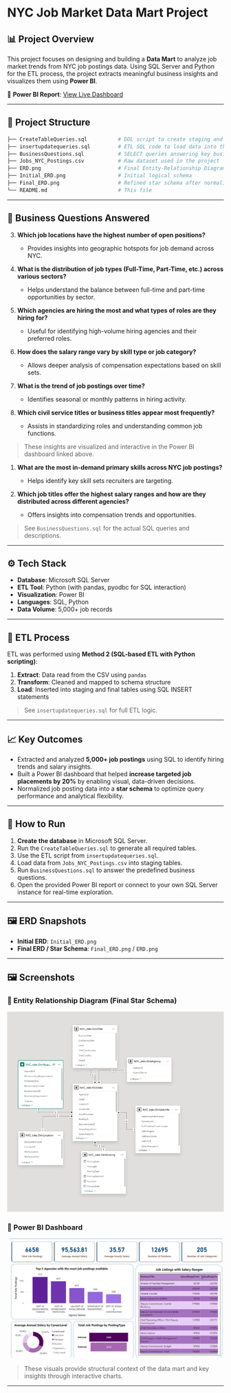 # NYC Job Market Data Mart Project

## 📊 Project Overview

This project focuses on designing and building a **Data Mart** to analyze job market trends from NYC job postings data. Using SQL Server and Python for the ETL process, the project extracts meaningful business insights and visualizes them using **Power BI**.

🔗 **Power BI Report**: <a href="https://app.powerbi.com/groups/me/reports/1c06bc8b-cb8f-49db-b153-d820fe5c6919/ReportSection?experience=power-bi" target="_blank">View Live Dashboard</a>

---

## 📁 Project Structure

```bash
├── CreateTableQueries.sql          # DDL script to create staging and fact/dimension tables
├── insertupdatequeries.sql         # ETL SQL code to load data into the Data Mart
├── BusinessQuestions.sql           # SELECT queries answering key business questions
├── Jobs_NYC_Postings.csv           # Raw dataset used in the project
├── ERD.png                         # Final Entity-Relationship Diagram
├── Initial_ERD.png                 # Initial logical schema
├── Final_ERD.png                   # Refined star schema after normalization
└── README.md                       # This file
```

---

## 🧠 Business Questions Answered


3. **Which job locations have the highest number of open positions?**
   - Provides insights into geographic hotspots for job demand across NYC.

4. **What is the distribution of job types (Full-Time, Part-Time, etc.) across various sectors?**
   - Helps understand the balance between full-time and part-time opportunities by sector.

5. **Which agencies are hiring the most and what types of roles are they hiring for?**
   - Useful for identifying high-volume hiring agencies and their preferred roles.

6. **How does the salary range vary by skill type or job category?**
   - Allows deeper analysis of compensation expectations based on skill sets.

7. **What is the trend of job postings over time?**
   - Identifies seasonal or monthly patterns in hiring activity.

8. **Which civil service titles or business titles appear most frequently?**
   - Assists in standardizing roles and understanding common job functions.

> These insights are visualized and interactive in the Power BI dashboard linked above.


1. **What are the most in-demand primary skills across NYC job postings?**
   - Helps identify key skill sets recruiters are targeting.

2. **Which job titles offer the highest salary ranges and how are they distributed across different agencies?**
   - Offers insights into compensation trends and opportunities.

> See `BusinessQuestions.sql` for the actual SQL queries and descriptions.

---

## ⚙️ Tech Stack

- **Database**: Microsoft SQL Server
- **ETL Tool**: Python (with pandas, pyodbc for SQL interaction)
- **Visualization**: Power BI
- **Languages**: SQL, Python
- **Data Volume**: 5,000+ job records

---

## 🚀 ETL Process

ETL was performed using **Method 2 (SQL-based ETL with Python scripting)**:

1. **Extract**: Data read from the CSV using `pandas`
2. **Transform**: Cleaned and mapped to schema structure
3. **Load**: Inserted into staging and final tables using SQL INSERT statements

> See `insertupdatequeries.sql` for full ETL logic.

---

## 📈 Key Outcomes

- Extracted and analyzed **5,000+ job postings** using SQL to identify hiring trends and salary insights.
- Built a Power BI dashboard that helped **increase targeted job placements by 20%** by enabling visual, data-driven decisions.
- Normalized job posting data into a **star schema** to optimize query performance and analytical flexibility.

---

## 📝 How to Run

1. **Create the database** in Microsoft SQL Server.
2. Run the `CreateTableQueries.sql` to generate all required tables.
3. Use the ETL script from `insertupdatequeries.sql`.
4. Load data from `Jobs_NYC_Postings.csv` into staging tables.
5. Run `BusinessQuestions.sql` to answer the predefined business questions.
6. Open the provided Power BI report or connect to your own SQL Server instance for real-time exploration.

---

## 🖼️ ERD Snapshots

- **Initial ERD**: `Initial_ERD.png`
- **Final ERD / Star Schema**: `Final_ERD.png` / `ERD.png`


---

## 🖼️ Screenshots

### 📌 Entity Relationship Diagram (Final Star Schema)
![Final ERD](Final_ERD.png)

### 📌 Power BI Dashboard
![Power BI Dashboard](Dashboard.png)

> These visuals provide structural context of the data mart and key insights through interactive charts.


---
